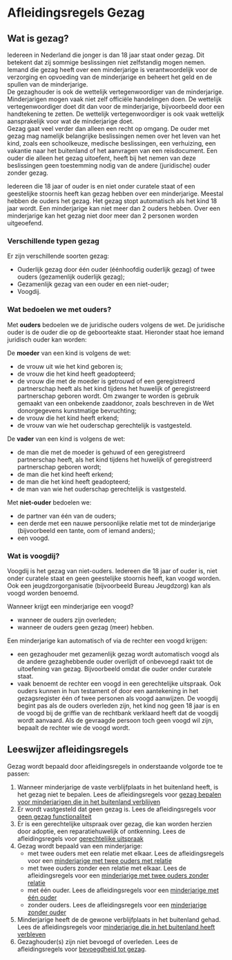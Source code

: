 # Afleidingsregels Gezag

## Wat is gezag?  
Iedereen in Nederland die jonger is dan 18 jaar staat onder gezag. Dit betekent dat zij sommige beslissingen niet zelfstandig mogen nemen. Iemand die gezag heeft over een minderjarige is verantwoordelijk voor de verzorging en opvoeding van de minderjarige en beheert het geld en de spullen van de minderjarige.   
De gezaghouder is ook de wettelijk vertegenwoordiger van de minderjarige. Minderjarigen mogen vaak niet zelf officiële handelingen doen. De wettelijk vertegenwoordiger doet dit dan voor de minderjarige, bijvoorbeeld door een handtekening te zetten. De wettelijk vertegenwoordiger is ook vaak wettelijk aansprakelijk voor wat de minderjarige doet.  
Gezag gaat veel verder dan alleen een recht op omgang. De ouder met gezag mag namelijk belangrijke beslissingen nemen over het leven van het kind, zoals een schoolkeuze, medische beslissingen, een verhuizing, een vakantie naar het buitenland of het aanvragen van een reisdocument. Een ouder die alleen het gezag uitoefent, heeft bij het nemen van deze beslissingen geen toestemming nodig van de andere (juridische) ouder zonder gezag.

Iedereen die 18 jaar of ouder is en niet onder curatele staat of een geestelijke stoornis heeft kan gezag hebben over een minderjarige. Meestal hebben de ouders het gezag. Het gezag stopt automatisch als het kind 18 jaar wordt. Een minderjarige kan niet meer dan 2 ouders hebben. Over een minderjarige kan het gezag niet door meer dan 2 personen worden uitgeoefend.

### Verschillende typen gezag  
Er zijn verschillende soorten gezag:
- Ouderlijk gezag door één ouder (éénhoofdig ouderlijk gezag) of twee ouders (gezamenlijk ouderlijk gezag);
- Gezamenlijk gezag van een ouder en een niet-ouder;
- Voogdij.

### Wat bedoelen we met ouders?
Met **ouders** bedoelen we de juridische ouders volgens de wet. De juridische ouder is de ouder die op de geboorteakte staat. Hieronder staat hoe iemand juridisch ouder kan worden:

De **moeder** van een kind is volgens de wet:   
- de vrouw uit wie het kind geboren is;
- de vrouw die het kind heeft geadopteerd; 
- de vrouw die met de moeder is getrouwd of een geregistreerd partnerschap heeft als het kind tijdens het huwelijk of geregistreerd partnerschap geboren wordt. Om zwanger te worden is gebruik gemaakt van een onbekende zaaddonor, zoals beschreven in de Wet donorgegevens kunstmatige bevruchting; 
- de vrouw die het kind heeft erkend;
- de vrouw van wie het ouderschap gerechtelijk is vastgesteld.


De **vader** van een kind is volgens de wet:   
- de man die met de moeder is gehuwd of een geregistreerd partnerschap heeft, als het kind tijdens het huwelijk of geregistreerd partnerschap geboren wordt;
- de man die het kind heeft erkend; 
- de man die het kind heeft geadopteerd;
- de man van wie het ouderschap gerechtelijk is vastgesteld. 


Met **niet-ouder** bedoelen we:    
- de partner van één van de ouders;
- een derde met een nauwe persoonlijke relatie met tot de minderjarige (bijvoorbeeld een tante, oom of iemand anders);
- een voogd.


### Wat is voogdij?
Voogdij is het gezag van niet-ouders. Iedereen die 18 jaar of ouder is, niet onder curatele staat en geen geestelijke stoornis heeft, kan voogd worden. Ook een jeugdzorgorganisatie (bijvoorbeeld Bureau Jeugdzorg) kan als voogd worden benoemd.

Wanneer krijgt een minderjarige een voogd?
- wanneer de ouders zijn overleden;
- wanneer de ouders geen gezag (meer) hebben.

Een minderjarige kan automatisch of via de rechter een voogd krijgen:
- een gezaghouder met gezamenlijk gezag wordt automatisch voogd als de andere gezaghebbende ouder overlijdt of onbevoegd raakt tot de uitoefening van gezag. Bijvoorbeeld omdat die ouder onder curatele staat.
- vaak benoemt de rechter een voogd in een gerechtelijke uitspraak. Ook ouders kunnen in hun testament of door een aantekening in het gezagsregister één of twee personen als voogd aanwijzen. De voogdij begint pas als de ouders overleden zijn, het kind nog geen 18 jaar is en de voogd bij de griffie van de rechtbank verklaard heeft dat de voogdij wordt aanvaard. Als de gevraagde persoon toch geen voogd wil zijn, bepaalt de rechter wie de voogd wordt.

## Leeswijzer afleidingsregels

Gezag wordt bepaald door afleidingsregels in onderstaande volgorde toe te passen:

1. Wanneer minderjarige de vaste verblijfplaats in het buitenland heeft, is het gezag niet te bepalen. Lees de afleidingsregels voor [gezag bepalen voor minderjarigen die in het buitenland verblijven](/personen/features/gezag/niet-ingezetene)
2. Er wordt vastgesteld dat geen gezag is. Lees de afleidingsregels voor [geen gezag functionaliteit](/personen/features/gezag/geen-gezag)
3. Er is een gerechtelijke uitspraak over gezag, die kan worden herzien door adoptie, een reparatiehuwelijk of ontkenning. Lees de afleidingsregels voor [gerechtelijke uitspraak](/personen/features/gezag/gerechtelijke-uitspraak)
4. Gezag wordt bepaald van een minderjarige:
    - met twee ouders met een relatie met elkaar. Lees de afleidingsregels voor een [minderjarige met twee ouders met relatie](/personen/features/gezag/twee-ouders-met-relatie)
    - met twee ouders zonder een relatie met elkaar. Lees de afleidingsregels voor een [minderjarige met twee ouders zonder relatie](/personen/features/gezag/twee-ouders-geen-relatie)
    - met één ouder. Lees de afleidingsregels voor een [minderjarige met één ouder](/personen/features/gezag/een-ouder)
    - zonder ouders. Lees de afleidingsregels voor een [minderjarige zonder ouder](/personen/features/gezag/geen-ouder)
5. Minderjarige heeft de de gewone verblijfplaats in het buitenland gehad. Lees de afleidingsregels voor [minderjarige die in het buitenland heeft verbleven](/personen/features/gezag/immigrant)
6. Gezaghouder(s) zijn niet bevoegd of overleden. Lees de afleidingsregels voor [bevoegdheid tot gezag](/personen/features/gezag/bevoegdheid-tot-gezag).
